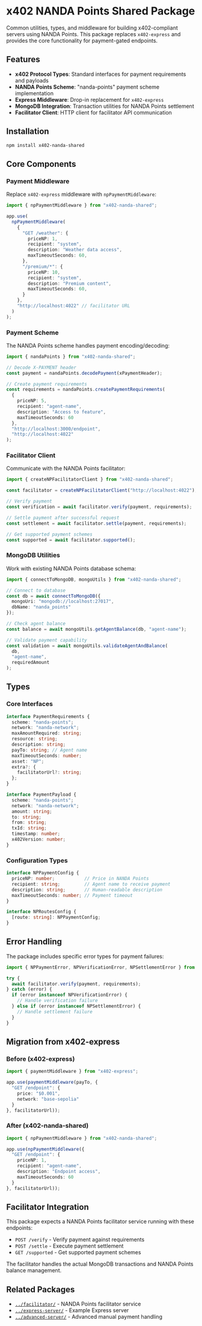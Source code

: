 # x402 NANDA Points Shared Package

Common utilities, types, and middleware for building x402-compliant servers using NANDA Points. This package replaces `x402-express` and provides the core functionality for payment-gated endpoints.

## Features

- **x402 Protocol Types**: Standard interfaces for payment requirements and payloads
- **NANDA Points Scheme**: "nanda-points" payment scheme implementation
- **Express Middleware**: Drop-in replacement for `x402-express`
- **MongoDB Integration**: Transaction utilities for NANDA Points settlement
- **Facilitator Client**: HTTP client for facilitator API communication

## Installation

```bash
npm install x402-nanda-shared
```

## Core Components

### Payment Middleware

Replace `x402-express` middleware with `npPaymentMiddleware`:

```typescript
import { npPaymentMiddleware } from "x402-nanda-shared";

app.use(
  npPaymentMiddleware(
    {
      "GET /weather": {
        priceNP: 1,
        recipient: "system",
        description: "Weather data access",
        maxTimeoutSeconds: 60,
      },
      "/premium/*": {
        priceNP: 10,
        recipient: "system",
        description: "Premium content",
        maxTimeoutSeconds: 60,
      }
    },
    "http://localhost:4022" // facilitator URL
  )
);
```

### Payment Scheme

The NANDA Points scheme handles payment encoding/decoding:

```typescript
import { nandaPoints } from "x402-nanda-shared";

// Decode X-PAYMENT header
const payment = nandaPoints.decodePayment(xPaymentHeader);

// Create payment requirements
const requirements = nandaPoints.createPaymentRequirements(
  {
    priceNP: 5,
    recipient: "agent-name",
    description: "Access to feature",
    maxTimeoutSeconds: 60
  },
  "http://localhost:3000/endpoint",
  "http://localhost:4022"
);
```

### Facilitator Client

Communicate with the NANDA Points facilitator:

```typescript
import { createNPFacilitatorClient } from "x402-nanda-shared";

const facilitator = createNPFacilitatorClient("http://localhost:4022");

// Verify payment
const verification = await facilitator.verify(payment, requirements);

// Settle payment after successful request
const settlement = await facilitator.settle(payment, requirements);

// Get supported payment schemes
const supported = await facilitator.supported();
```

### MongoDB Utilities

Work with existing NANDA Points database schema:

```typescript
import { connectToMongoDB, mongoUtils } from "x402-nanda-shared";

// Connect to database
const db = await connectToMongoDB({
  mongoUri: "mongodb://localhost:27017",
  dbName: "nanda_points"
});

// Check agent balance
const balance = await mongoUtils.getAgentBalance(db, "agent-name");

// Validate payment capability
const validation = await mongoUtils.validateAgentAndBalance(
  db,
  "agent-name",
  requiredAmount
);
```

## Types

### Core Interfaces

```typescript
interface PaymentRequirements {
  scheme: "nanda-points";
  network: "nanda-network";
  maxAmountRequired: string;
  resource: string;
  description: string;
  payTo: string; // Agent name
  maxTimeoutSeconds: number;
  asset: "NP";
  extra?: {
    facilitatorUrl?: string;
  };
}

interface PaymentPayload {
  scheme: "nanda-points";
  network: "nanda-network";
  amount: string;
  to: string;
  from: string;
  txId: string;
  timestamp: number;
  x402Version: number;
}
```

### Configuration Types

```typescript
interface NPPaymentConfig {
  priceNP: number;           // Price in NANDA Points
  recipient: string;         // Agent name to receive payment
  description: string;       // Human-readable description
  maxTimeoutSeconds: number; // Payment timeout
}

interface NPRoutesConfig {
  [route: string]: NPPaymentConfig;
}
```

## Error Handling

The package includes specific error types for payment failures:

```typescript
import { NPPaymentError, NPVerificationError, NPSettlementError } from "x402-nanda-shared";

try {
  await facilitator.verify(payment, requirements);
} catch (error) {
  if (error instanceof NPVerificationError) {
    // Handle verification failure
  } else if (error instanceof NPSettlementError) {
    // Handle settlement failure
  }
}
```

## Migration from x402-express

### Before (x402-express)
```typescript
import { paymentMiddleware } from "x402-express";

app.use(paymentMiddleware(payTo, {
  "GET /endpoint": {
    price: "$0.001",
    network: "base-sepolia"
  }
}, facilitatorUrl));
```

### After (x402-nanda-shared)
```typescript
import { npPaymentMiddleware } from "x402-nanda-shared";

app.use(npPaymentMiddleware({
  "GET /endpoint": {
    priceNP: 1,
    recipient: "agent-name",
    description: "Endpoint access",
    maxTimeoutSeconds: 60
  }
}, facilitatorUrl));
```

## Facilitator Integration

This package expects a NANDA Points facilitator service running with these endpoints:

- `POST /verify` - Verify payment against requirements
- `POST /settle` - Execute payment settlement
- `GET /supported` - Get supported payment schemes

The facilitator handles the actual MongoDB transactions and NANDA Points balance management.

## Related Packages

- [`../facilitator/`](../facilitator/) - NANDA Points facilitator service
- [`../express-server/`](../express-server/) - Example Express server
- [`../advanced-server/`](../advanced-server/) - Advanced manual payment handling